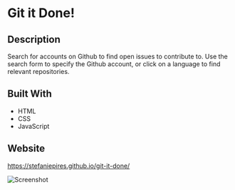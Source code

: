 # Git it Done!

## Description
Search for accounts on Github to find open issues to contribute to. Use the search form to specify the Github account, or click on a language to find relevant repositories. 

## Built With
* HTML
* CSS 
* JavaScript

## Website
https://stefaniepires.github.io/git-it-done/

![Screenshot](https://github.com/steftinsley/git-it-done/blob/main/assets/git-it-done.png)
